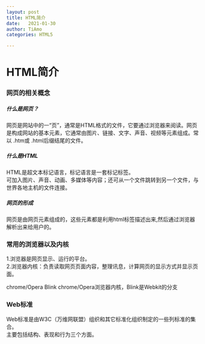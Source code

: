 ```yaml
---
layout: post 
title: HTML简介
date:   2021-01-30
author: TiAmo
categories: HTML5

---
```

<h1>HTML简介 </h1>
<h3>网页的相关概念</h3>
<h5> 什么是网页？</h5>
<p>网页是网站中的一“页”，通常是HTML格式的文件，它要通过浏览器来阅读。网页是构成网站的基本元素，它通常由图片、链接、文字、声音、视频等元素组成。常以 .htm或 .html后缀结尾的文件。<p/>
<h5> 什么是HTML</h5>
<p>HTML是超文本标记语言，标记语言是一套标记标签。<br/>
可加入图片、声音、动画、多媒体等内容；还可从一个文件跳转到另一个文件，与世界各地主机的文件连接。<p/>
<h5>网页的形成</h5>
<p>网页是由网页元素组成的，这些元素都是利用html标签描述出来,然后通过浏览器解析出来给用户的。<p/>
<h3>常用的浏览器以及内核</h3>
<p>1.浏览器是网页显示、运行的平台。<br/>
2.浏览器内核：负责读取网页页面内容，整理讯息，计算网页的显示方式并显示页面。<p/>

chrome/Opera	Blink	chrome/Opera浏览器内核，Blink是Webkit的分支
<h3>Web标准</h3>
<p>Web标准是由W3C（万维网联盟）组织和其它标准化组织制定的一些列标准的集合。<br/>
主要包括结构、表现和行为三个方面。<p/>

